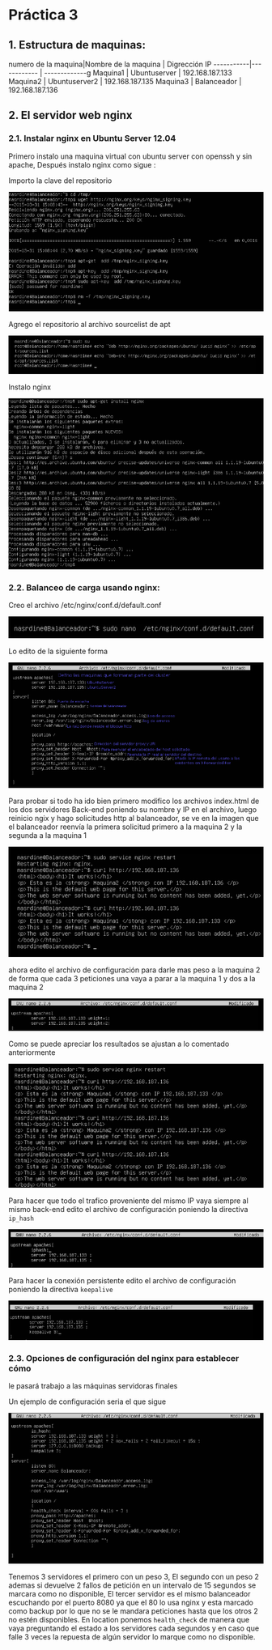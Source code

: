 # Práctica 3

## 1. Estructura de  maquinas:

numero de la maquina|Nombre de la maquina | Digrección IP
-----------|------------ | -------------g
Maquina1 | Ubuntuserver | 192.168.187.133
Maquina2 | Ubuntuserver2 | 192.168.187.135
Maquina3 | Balanceador	|	192.168.187.136

## 2. El servidor web nginx

### 2.1. Instalar nginx en Ubuntu Server 12.04

Primero instalo una maquina virtual  con ubuntu server con openssh y sin apache, Después instalo nginx  como sigue :

Importo la  clave del repositorio 

![imagen Pr3-1](https://github.com/NAEL1/SWAP2015/blob/master/practica3/Pr3-1.png)

Agrego  el repositorio al archivo sourcelist de apt

![imagen Pr3-2](https://github.com/NAEL1/SWAP2015/blob/master/practica3/Pr3-2.png)

Instalo nginx

![imagen Pr3-3](https://github.com/NAEL1/SWAP2015/blob/master/practica3/Pr3-3.png)

### 2.2. Balanceo de carga usando nginx:

Creo el archivo /etc/nginx/conf.d/default.conf 

![imagen Pr3-4](https://github.com/NAEL1/SWAP2015/blob/master/practica3/Pr3-4.png)

Lo edito de la siguiente forma 

![imagen Pr3-5](https://github.com/NAEL1/SWAP2015/blob/master/practica3/Pr3-5.png)

Para probar si todo ha ido bien primero modifico los archivos index.html de los dos servidores Back-end  poniendo su nombre y IP en el archivo, luego reinicio ngix y hago solicitudes http al balanceador, se ve en la imagen que el balanceador reenvía la primera solicitud primero a la maquina 2 y la segunda a la maquina 1

![imagen Pr3-6](https://github.com/NAEL1/SWAP2015/blob/master/practica3/Pr3-6.png)


ahora edito el archivo de configuración para darle mas  peso a la maquina 2 de forma que cada 3 peticiones una vaya a parar a la maquina 1  y dos a la maquina 2

![imagen Pr3-7](https://github.com/NAEL1/SWAP2015/blob/master/practica3/Pr3-7.png)

Como se puede apreciar los resultados se ajustan a lo comentado anteriormente 

![imagen Pr3-8](https://github.com/NAEL1/SWAP2015/blob/master/practica3/Pr3-8.png)

Para hacer que todo el trafico proveniente del mismo IP vaya siempre al mismo back-end edito el archivo de configuración poniendo la directiva `ip_hash`

![imagen Pr3-9](https://github.com/NAEL1/SWAP2015/blob/master/practica3/Pr3-9.png)

Para hacer la conexión persistente edito el archivo de configuración poniendo la directiva `keepalive`

![imagen Pr3-10](https://github.com/NAEL1/SWAP2015/blob/master/practica3/Pr3-10.png)

### 2.3. Opciones de configuración del nginx para establecer cómo
le pasará trabajo a las máquinas servidoras finales

Un ejemplo de configuración seria el que sigue

![imagen Pr3-11](https://github.com/NAEL1/SWAP2015/blob/master/practica3/Pr3-11.png)

Tenemos 3 servidores el primero con un peso 3, El segundo con un peso 2 ademas si devuelve 2 fallos de petición en un intervalo de 15 segundos se marcara como no disponible, El tercer servidor es el mismo balanceador escuchando por el puerto 8080 ya que el 80 lo usa nginx  y esta marcado como backup  por lo que no se le mandara peticiones hasta que los otros 2 no estén disponibles.
En location ponemos `health_check` de manera que vaya preguntando el estado a los servidores cada 
 segundos y en caso que falle 3 veces la repuesta de algún servidor lo marque como no disponible.